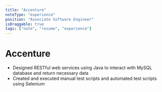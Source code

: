 ```yaml
---
title: "Accenture"
noteType: "experience"
position: "Associate Software Engineer"
isDraggable: true
tags: ["note", "resume", "experience"]
---
```


# Accenture

- Designed RESTful web services using Java to interact with MySQL database and return necessary data
- Created and executed manual test scripts and automated test scripts using Selenium
